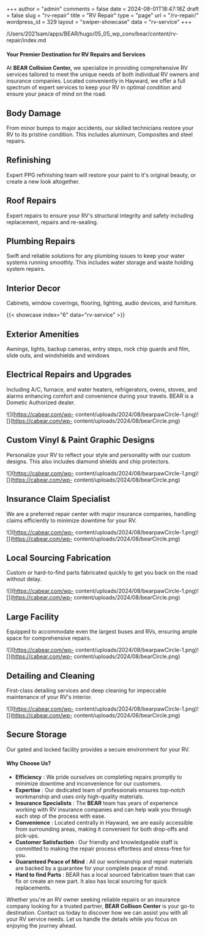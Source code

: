 +++
author = "admin"
comments = false
date = 2024-08-01T18:47:18Z
draft = false
slug = "rv-repair"
title = "RV Repair"
type = "page"
url = "/rv-repair/"
wordpress_id = 329
layout = "swiper-showcase"
data = "rv-service"
+++

/Users/2021sam/apps/BEAR/hugo/05_05_wp_conv/bear/content/rv-repair/index.md

#### Your Premier Destination for RV Repairs and Services

At **BEAR Collision Center,** we specialize in providing comprehensive RV
services tailored to meet the unique needs of both individual RV owners and
insurance companies. Located conveniently in Hayward, we offer a full spectrum
of expert services to keep your RV in optimal condition and ensure your peace
of mind on the road.

<!-- {{< showcase index="1" data="rv-service" >}} -->

## Body Damage

From minor bumps to major accidents, our skilled technicians restore your RV
to its pristine condition. This includes aluminum, Composites and steel
repairs.

<!-- {{< showcase index="2" data="rv-service" >}} -->

## Refinishing

Expert PPG refinishing team will restore your paint to it's original beauty,
or create a new look altogether.

<!-- {{< showcase index="3" data="rv-service" >}} -->

## Roof Repairs

Expert repairs to ensure your RV's structural integrity and safety including
replacement, repairs and re-sealing.

<!-- {{< showcase index="4" data="rv-service" >}} -->

## Plumbing Repairs

Swift and reliable solutions for any plumbing issues to keep your water
systems running smoothly. This includes water storage and waste holding system
repairs.

<!-- {{< showcase index="5" data="rv-service" >}} -->

## Interior Decor

Cabinets, window coverings, flooring, lighting, audio devices, and furniture.

{{< showcase index="6" data="rv-service" >}}

## Exterior Amenities

Awnings, lights, backup cameras, entry steps, rock chip guards and film, slide
outs, and windshields and windows

<!-- {{< showcase index="7" data="rv-service" >}} -->

## Electrical Repairs and Upgrades

Including A/C, furnace, and water heaters, refrigerators, ovens, stoves, and
alarms enhancing comfort and convenience during your travels. BEAR is a
Dometic Authorized dealer.

![](https://cabear.com/wp-
content/uploads/2024/08/bearpawCircle-1.png)![](https://cabear.com/wp-
content/uploads/2024/08/bearCircle.png)

## Custom Vinyl & Paint Graphic Designs

Personalize your RV to reflect your style and personality with our custom
designs. This also includes diamond shields and chip protectors.

![](https://cabear.com/wp-
content/uploads/2024/08/bearpawCircle-1.png)![](https://cabear.com/wp-
content/uploads/2024/08/bearCircle.png)

## Insurance Claim Specialist

We are a preferred repair center with major insurance companies, handling
claims efficiently to minimize downtime for your RV.

![](https://cabear.com/wp-
content/uploads/2024/08/bearpawCircle-1.png)![](https://cabear.com/wp-
content/uploads/2024/08/bearCircle.png)

## Local Sourcing Fabrication

Custom or hard-to-find parts fabricated quickly to get you back on the road
without delay.

![](https://cabear.com/wp-
content/uploads/2024/08/bearpawCircle-1.png)![](https://cabear.com/wp-
content/uploads/2024/08/bearCircle.png)

## Large Facility

Equipped to accommodate even the largest buses and RVs, ensuring ample space
for comprehensive repairs.

![](https://cabear.com/wp-
content/uploads/2024/08/bearpawCircle-1.png)![](https://cabear.com/wp-
content/uploads/2024/08/bearCircle.png)

## Detailing and Cleaning

First-class detailing services and deep cleaning for impeccable maintenance of
your RV's interior.

![](https://cabear.com/wp-
content/uploads/2024/08/bearpawCircle-1.png)![](https://cabear.com/wp-
content/uploads/2024/08/bearCircle.png)

## Secure Storage

Our gated and locked facility provides a secure environment for your RV.

#### Why Choose Us?

- **Efficiency** : We pride ourselves on completing repairs promptly to minimize downtime and inconvenience for our customers.
- **Expertise** : Our dedicated team of professionals ensures top-notch workmanship and uses only high-quality materials.
- **Insurance Specialists** : The **BEAR** team has years of experience working with RV insurance companies and can help walk you through each step of the process with ease.
- **Convenience** : Located centrally in Hayward, we are easily accessible from surrounding areas, making it convenient for both drop-offs and pick-ups.
- **Customer Satisfaction** : Our friendly and knowledgeable staff is committed to making the repair process effortless and stress-free for you.
- **Guaranteed Peace of Mind** : All our workmanship and repair materials are backed by a guarantee for your complete peace of mind.
- **Hard to find Parts** : BEAR has a local sourced fabrication team that can fix or create an new part. It also has local sourcing for quick replacements.

Whether you're an RV owner seeking reliable repairs or an insurance company
looking for a trusted partner, **BEAR Collison Center** is your go-to
destination. Contact us today to discover how we can assist you with all your
RV service needs. Let us handle the details while you focus on enjoying the
journey ahead.
